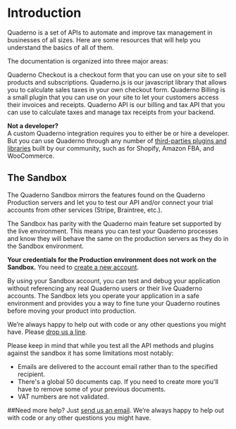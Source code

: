 # Introduction

Quaderno is a set of APIs to automate and improve tax management in businesses of all sizes. Here are some resources that will help you understand the basics of all of them.

The documentation is organized into three major areas:

Quaderno Checkout is a checkout form that you can use on your site to sell products and subscriptions.
Quaderno.js is our javascript library that allows you to calculate sales taxes in your own checkout form.
Quaderno Billing is a small plugin that you can use on your site to let your customers access their invoices and receipts.
Quaderno API is our billing and tax API that you can use to calculate taxes and manage tax receipts from your backend.

**Not a developer?**
<br>
A custom Quaderno integration requires you to either be or hire a developer. But you can use Quaderno through any number of [third-parties plugins and libraries](https://quaderno.io/integrations/) built by our community, such as for Shopify, Amazon FBA, and WooCommerce.


## The Sandbox

The Quaderno Sandbox mirrors the features found on the Quaderno Production servers and let you to test our API and/or connect your trial accounts from other services (Stripe, Braintree, etc.).

The Sandbox has parity with the Quaderno main feature set supported by the live environment. This means you can test your Quaderno processes and know they will behave the same on the production servers as they do in the Sandbox environment.

**Your credentials for the Production environment does not work on the Sandbox.** You need to  [create a new account](https://sandbox-quadernoapp.com/signup).

By using your Sandbox account, you can test and debug your application without referencing any real Quaderno users or their live Quaderno accounts. The Sandbox lets you operate your application in a safe environment and provides you a way to fine tune your Quaderno routines before moving your product into production.

We’re always happy to help out with code or any other questions you might have. Please [drop us a line](mailto:support@quaderno.io).

<aside class="warning">
Please keep in mind that while you test all the API methods and plugins against the sandbox it has some limitations most notably:
<ul>
<li>Emails are delivered to the account email rather than to the specified recipient. </li>
<li>There's a global 50 documents cap. If you need to create more you'll have to remove some of your previous documents.</li>
<li>VAT numbers are not validated.</li>
</ul>
</aside>

##Need more help?
Just [send us an email]((mailto:support@quaderno.io)). We’re always happy to help out with code or any other questions you might have. 
